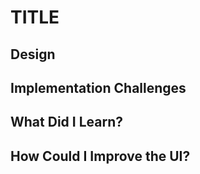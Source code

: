 # TITLE

## Design

## Implementation Challenges

## What Did I Learn?

## How Could I Improve the UI?
